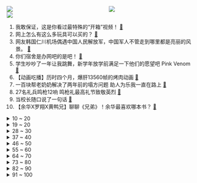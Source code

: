 <div >
	<a style="float:left;width:55%;" href = "https://github.com/anuraghazra/github-readme-stats">
	 <img src = "https://github-readme-stats.vercel.app/api?username=iuuuuuaena&theme=buefy&show_icons=true"/>
	</a>
	<a  style="float:right;width:45%" href = "https://github.com/anuraghazra/github-readme-stats">
	 <img  src="https://github-readme-stats.vercel.app/api/top-langs/?username=anuraghazra&layout=compact"/>
	</a>
	</div>

[![](https://img.shields.io/badge/jxd-@jxdgogogo.xyz-yellowgreen.svg)](https://www.jxdgogogo.xyz)<br>
1. 我敢保证，这是你看过最特殊的“开箱”视频！ [:link:](//www.bilibili.com/video/BV1JG4y1q7xR) <br>
2. 网上怎么有这么多玩具可以买的？ [:link:](//www.bilibili.com/video/BV16g41127e4) <br>
3. 网友韩国仁川机场偶遇中国人民解放军，中国军人不管走到哪里都是亮丽的风景。 [:link:](//www.bilibili.com/video/BV1uP4y1o7BV) <br>
4. 你们宿舍是办网吧的是吧！ [:link:](//www.bilibili.com/video/BV1cd4y1r7m2) <br>
5. 学生吵吵了一年让我跳舞，新学年放学前满足一下他们的愿望吧 Pink Venom [:link:](//www.bilibili.com/video/BV1Me411g7NA) <br>
6. 【动画吃播】历时四个月，爆肝13560帧的烤肉动画 [:link:](//www.bilibili.com/video/BV1rd4y1679i) <br>
7. 一百块帮老奶奶解决了两年前的塌方问题 助人为乐我一直在路上 [:link:](//www.bilibili.com/video/BV1Jd4y1g7B2) <br>
8. 27名礼兵鸣枪12响 鸣枪礼最高礼节致敬英烈 [:link:](//www.bilibili.com/video/BV1Xe4y187mV) <br>
9. 当校长随口说了一句话 [:link:](//www.bilibili.com/video/BV1yt4y1A7Fg) <br>
10. 【余华X罗翔X黄鸭兄】聊聊《兄弟》！余华最喜欢哪本书？ [:link:](//www.bilibili.com/video/BV1Ue4y187dT) <br>
<details>
<summary>10 ~ 20</summary>

11. 宿舍有电梯就是方便啊 [:link:](//www.bilibili.com/video/BV1PY4y1N7ac) <br>
12. 劫匪：抢到了吗，我也抢到了 [:link:](//www.bilibili.com/video/BV1E24y1d73K) <br>
13. 官宣！！！我们在一起了！ [:link:](//www.bilibili.com/video/BV11P411H7ed) <br>
14. 咱们，交个朋友吧 [:link:](//www.bilibili.com/video/BV1UW4y1e7gv) <br>
15. 看她朝我跑过来的时候，泪目了…… [:link:](//www.bilibili.com/video/BV1y8411t7oZ) <br>
16. 道理我都懂，可是她跟我说早安诶…… [:link:](//www.bilibili.com/video/BV1tY4y1T7fj) <br>
17. 花3个月试喝硬核整理“神仙冲泡饮品”大合集，超高性价比！谁喝谁爱！疯狂推荐！ [:link:](//www.bilibili.com/video/BV1YP411H7db) <br>
18. 是人？是神？还是恶魔？这个游戏里的神隐藏着震撼人心的真相！ [:link:](//www.bilibili.com/video/BV1Me4y1h7iG) <br>
19. 【STN快报6.5季06】我在3D的耶路撒冷身上爬上爬下 [:link:](//www.bilibili.com/video/BV1Rd4y167kV) <br>
</details>
<details>
<summary>19 ~ 20</summary>

20. 这是人类能完成的操作？？3 [:link:](//www.bilibili.com/video/BV1de4y1875Q) <br>
21. 我来回应一下吧 [:link:](//www.bilibili.com/video/BV1NT411T7pn) <br>
22. 灾区不要面包方便面 [:link:](//www.bilibili.com/video/BV1LG411G7AZ) <br>
23. [Beluga和他的小伙伴]关于我让手机和充电器结合这件事 [:link:](//www.bilibili.com/video/BV1kB4y1E7Pm) <br>
24. “这无缝衔接就奥特离谱！” [:link:](//www.bilibili.com/video/BV1xg411275A) <br>
25. 维修师傅打死都不会告诉你的维修小技巧 [:link:](//www.bilibili.com/video/BV1xP411H7SK) <br>
26. 有名是真的有名，简单是真的简单！一口爆汁、香味十足的广东羊城葱油鸡！ [:link:](//www.bilibili.com/video/BV1xP4y1o7i9) <br>
27. 爷：须弥真是太好玩了哈哈哈！！！ [:link:](//www.bilibili.com/video/BV1AW4y1q7ST) <br>
28. 豆瓣2.1！史上最烂！up主一口气带你全面观看油腻巨作《东八区的先生们》 [:link:](//www.bilibili.com/video/BV1JW4y1q784) <br>
</details>
<details>
<summary>28 ~ 30</summary>

29. 【伪人测试】 [:link:](//www.bilibili.com/video/BV1NW4y1v7Xw) <br>
30. 也曾思考，自己战斗的意义‖ 原神动画 [:link:](//www.bilibili.com/video/BV1BG4y1q72b) <br>
31. “这一刻，所有的疲劳都化为干净” [:link:](//www.bilibili.com/video/BV1S24y1d7nx) <br>
32. 宝，这些男装基地赶紧转发给你男朋友吧 [:link:](//www.bilibili.com/video/BV1He4y1k7wQ) <br>
33. 笑喷！当我把一群很菜的UP聚在一起玩狼人杀。。 [:link:](//www.bilibili.com/video/BV1mG4y1z761) <br>
34. 【Zc故事】到  墓  笔  记 [:link:](//www.bilibili.com/video/BV1nW4y1q7Pc) <br>
35. 《 印 度 美 食 大 试 吃 》 [:link:](//www.bilibili.com/video/BV1MD4y1i7cc) <br>
36. 老板不赞同的，我们也要坚决反对。 [:link:](//www.bilibili.com/video/BV1NY4y1N7tX) <br>
37. 【躲闪摇】如何化解“日常危机” [:link:](//www.bilibili.com/video/BV1ae411M71v) <br>
</details>
<details>
<summary>37 ~ 40</summary>

38. 人均40在东北吃铁锅炖，焖花卷吸饱汤汁比肉香！ [:link:](//www.bilibili.com/video/BV1ge411g7gS) <br>
39. 学会了，油腻美女 [:link:](//www.bilibili.com/video/BV1JW4y1q7om) <br>
40. 好家伙 网红盐比菜贵！秀智商还是秀钞？ [:link:](//www.bilibili.com/video/BV1XD4y1v76U) <br>
41. 兄弟们！生人口了！ [:link:](//www.bilibili.com/video/BV1AP411p7iQ) <br>
42. 如果17年的我看到现在的我会很开心吧！ [:link:](//www.bilibili.com/video/BV1yG4y1q7Ar) <br>
43. 有趣的灵魂 [:link:](//www.bilibili.com/video/BV1SP411H7a7) <br>
44. 《原神》二周年配音演员祝福-「来自彼方的声音」 [:link:](//www.bilibili.com/video/BV1ZV4y1M7ST) <br>
45. 花48元在东北嗦豪华冷面！直接拿盆装，一个人吃懵了…… [:link:](//www.bilibili.com/video/BV1be4y1t7Fy) <br>
46. 请不要游空气！！！ [:link:](//www.bilibili.com/video/BV1eV4y1M7Cg) <br>
</details>
<details>
<summary>46 ~ 50</summary>

47. 有鸭绒被盖着睡觉就不会感冒了 [:link:](//www.bilibili.com/video/BV1o8411t7wV) <br>
48. 浙江义乌要求商家下架槟榔，当地市监局：永久性禁售食用槟榔！ [:link:](//www.bilibili.com/video/BV1i8411t7qY) <br>
49. 对不起，我们是B站唯一双人登顶的UP主！ [:link:](//www.bilibili.com/video/BV1p8411t7Fv) <br>
50. 我要成为法治之光 [:link:](//www.bilibili.com/video/BV1T8411b7CL) <br>
51. 刘庸国内美食特别节目(一)蓬莱小面 [:link:](//www.bilibili.com/video/BV1D24y1d7Jg) <br>
52. 一分钟内我要他的所有资料 [:link:](//www.bilibili.com/video/BV17D4y1i7PV) <br>
53. 《饭 有 引 力》 [:link:](//www.bilibili.com/video/BV1WV4y1M79h) <br>
54. 带你走进张翰的内心！重新认知《东八区的先生们》 [:link:](//www.bilibili.com/video/BV1He411M7W3) <br>
55. 只  因  赛  博  小  卖  部 [:link:](//www.bilibili.com/video/BV1De411T7ah) <br>
</details>
<details>
<summary>55 ~ 60</summary>

56. 你的体育老师是这样的吗？ [:link:](//www.bilibili.com/video/BV1zW4y1i7E9) <br>
57. 猫带孩子的崩溃瞬间 [:link:](//www.bilibili.com/video/BV1Fd4y1g7v1) <br>
58. 当出生在由各种随机的超级矿物岛上 我该如何生存？ 我的世界 [:link:](//www.bilibili.com/video/BV1oV4y1T7rQ) <br>
59. 当你感到迷茫的时候，请打开此视频！！！ [:link:](//www.bilibili.com/video/BV16e4y1k7Rs) <br>
60. BLACKPINK最新回归曲Shut Down舞蹈版公开 [:link:](//www.bilibili.com/video/BV1oV4y1M7is) <br>
61. 食品知识科普任重道远，我们将砥砺前行 [:link:](//www.bilibili.com/video/BV1m8411t7pP) <br>
62. 开播七年，还是国产剧TOP！一口气看完《琅琊榜》 [:link:](//www.bilibili.com/video/BV17W4y1q7w3) <br>
63. 这究竟是什么神仙画质 [:link:](//www.bilibili.com/video/BV1g14y1v71y) <br>
64. 我 真 是 嗨 到 不 行 啦 ！ [:link:](//www.bilibili.com/video/BV12e4y187gB) <br>
</details>
<details>
<summary>64 ~ 70</summary>

65. 南开教授的简历“自带吐槽”，网友：太好笑又有点凡尔赛 [:link:](//www.bilibili.com/video/BV1224y1d7Hk) <br>
66. 《您的外卖员正在为您炒菜》 [:link:](//www.bilibili.com/video/BV1ad4y1u7QH) <br>
67. 拜师汤姆老师学习⚡鸡你太美⚡最终能否完美还原？ [:link:](//www.bilibili.com/video/BV1wd4y1r7QN) <br>
68. 表弟：姐你帮我写作业时，字写丑一点 [:link:](//www.bilibili.com/video/BV1DT411K7Lb) <br>
69. 感觉吃了两顿火锅，但又感觉啥也没吃 [:link:](//www.bilibili.com/video/BV17e411M7SZ) <br>
70. 500多斤的美食博主@胖猴仔_历经5个月甩掉了165斤，这个过程他到底经历了什么？又是怎么做到的！ #减肥逆袭 #一定要看到最后 #体重管理 [:link:](//www.bilibili.com/video/BV1Bg41127WW) <br>
71. 被我搭讪后一百个害羞小动作的修狗 [:link:](//www.bilibili.com/video/BV1cG411G7PL) <br>
72. 脸小=美？妥妥的病态审美 [:link:](//www.bilibili.com/video/BV1TP4y1o7Rx) <br>
73. 福多多：哼！我不管我最可爱！ [:link:](//www.bilibili.com/video/BV1tt4y1j79L) <br>
</details>
<details>
<summary>73 ~ 80</summary>

74. 《原神》3.1版本前瞻直播大伟哥发病录 [:link:](//www.bilibili.com/video/BV1FB4y1H7iC) <br>
75. 做了一个多月的醒狮酥！任何一个人不看到最后我都会哭的！ [:link:](//www.bilibili.com/video/BV1mB4y1E7N6) <br>
76. 雷电将军：谁也不能阻止我做饭！【定格动画】 [:link:](//www.bilibili.com/video/BV1ud4y1g7bk) <br>
77. 6个漂亮妹妹，哪个色让你心动？♥️ [:link:](//www.bilibili.com/video/BV16P411H76y) <br>
78. 星际穿越 [:link:](//www.bilibili.com/video/BV1jG4y1B73f) <br>
79. 《 奇 怪 的 小 兔 叽 出 现 了 》 [:link:](//www.bilibili.com/video/BV1be4y1k7Gh) <br>
80. 一个人去 两个人回 [:link:](//www.bilibili.com/video/BV1MD4y1q79F) <br>
81. 杭州肉夹馍天花板，12元一个全是肉！ [:link:](//www.bilibili.com/video/BV1CP411H7m1) <br>
82. 荧哥，你是了解我的！ [:link:](//www.bilibili.com/video/BV1PG4y1B7um) <br>
</details>
<details>
<summary>82 ~ 90</summary>

83. 喜羊羊里评分最高的一章！教科书式绝活反转，结局更加令人心寒【拾荒记25】 [:link:](//www.bilibili.com/video/BV11N4y1N7SD) <br>
84. 当爱在人间蔓延，孤独的人，便没有冬天 [:link:](//www.bilibili.com/video/BV1Ed4y167nq) <br>
85. 【猛男版】祭礼之舞 [:link:](//www.bilibili.com/video/BV1Te411M7BY) <br>
86. 我在原神里，拯救了一名受伤的小天使！ [:link:](//www.bilibili.com/video/BV12e411T7tf) <br>
87. 9年前早婚的我，如果看到现在单身的我，一定会很兴奋吧！ [:link:](//www.bilibili.com/video/BV1ne4y1k77V) <br>
88. 六个月前种了个百香果，幸好留了一手 [:link:](//www.bilibili.com/video/BV1Ge411M7AS) <br>
89. 八大师淘汰赛半决赛 小智vs竹兰 6V6全面对战 [:link:](//www.bilibili.com/video/BV1Hg411274b) <br>
90. 终于又可以出发了，在路上的感觉真好，夜晚独自在无人山沟里露营 [:link:](//www.bilibili.com/video/BV1U8411t7ax) <br>
91. 医院里为什么有很多奇怪的规矩？ [:link:](//www.bilibili.com/video/BV1p14y1Y7Gj) <br>
</details>
<details>
<summary>91 ~ 100</summary>

92. 圆梦童年!挑战2.5W元通关美食大战老鼠！#5 [:link:](//www.bilibili.com/video/BV1qt4y1j7nD) <br>
93. 挑战中式龙吟《千层蜜枣酥》，小伙伴们给蚊师傅上难度了，蚊师傅很欣慰！ [:link:](//www.bilibili.com/video/BV1LG4y1B7x1) <br>
94. 《方圆脸的变美思路》看这一篇就够了！看了没有不开悟的 [:link:](//www.bilibili.com/video/BV17P4y1o75q) <br>
95. 如果十岁的我见到现在的我 那她一定会很兴奋吧 [:link:](//www.bilibili.com/video/BV1yW4y1i7Ut) <br>
96. 【阿斗】军事鬼才小恶魔，高智商扭转战局挽救全城！美剧史诗巨作《权力的游戏》第9期 [:link:](//www.bilibili.com/video/BV1BD4y1i7nW) <br>
97. 3500万粉up主们的拍卖会，你们觉得血赚还是血亏？？？ [:link:](//www.bilibili.com/video/BV1ne411M7yo) <br>
98. 东方曜：我让你见识一下什么叫反杀！ [:link:](//www.bilibili.com/video/BV15D4y1i7AR) <br>
99. 儿童失踪，埋尸，性侵！一栋大楼里到底能有多少秘密？深度解说《消失的孩子》第二期 [:link:](//www.bilibili.com/video/BV1vd4y1B7k8) <br>
100. 危急时刻自救必看！猝死/断肢/心梗/刀捅/昏厥/窒息 [:link:](//www.bilibili.com/video/BV1cP411p7sp) <br>
</details>

